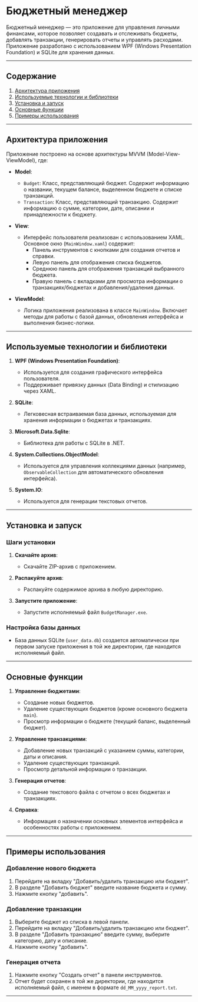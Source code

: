 # Бюджетный менеджер

Бюджетный менеджер — это приложение для управления личными финансами, которое позволяет создавать и отслеживать бюджеты, добавлять транзакции, генерировать отчеты и управлять расходами. Приложение разработано с использованием WPF (Windows Presentation Foundation) и SQLite для хранения данных.

---

## Содержание

1. [Архитектура приложения](#архитектура-приложения)
2. [Используемые технологии и библиотеки](#используемые-технологии-и-библиотеки)
3. [Установка и запуск](#установка-и-запуск)
4. [Основные функции](#основные-функции)
5. [Примеры использования](#примеры-использования)

---

## Архитектура приложения

Приложение построено на основе архитектуры MVVM (Model-View-ViewModel), где:

- **Model**:
  - `Budget`: Класс, представляющий бюджет. Содержит информацию о названии, текущем балансе, выделенном бюджете и списке транзакций.
  - `Transaction`: Класс, представляющий транзакцию. Содержит информацию о сумме, категории, дате, описании и принадлежности к бюджету.
  
- **View**:
  - Интерфейс пользователя реализован с использованием XAML. Основное окно (`MainWindow.xaml`) содержит:
    - Панель инструментов с кнопками для создания отчетов и справки.
    - Левую панель для отображения списка бюджетов.
    - Среднюю панель для отображения транзакций выбранного бюджета.
    - Правую панель с вкладками для просмотра информации о транзакциях/бюджетах и добавления/удаления данных.

- **ViewModel**:
  - Логика приложения реализована в классе `MainWindow`. Включает методы для работы с базой данных, обновления интерфейса и выполнения бизнес-логики.

---

## Используемые технологии и библиотеки

1. **WPF (Windows Presentation Foundation)**:
   - Используется для создания графического интерфейса пользователя.
   - Поддерживает привязку данных (Data Binding) и стилизацию через XAML.

2. **SQLite**:
   - Легковесная встраиваемая база данных, используемая для хранения информации о бюджетах и транзакциях.

3. **Microsoft.Data.Sqlite**:
   - Библиотека для работы с SQLite в .NET.

4. **System.Collections.ObjectModel**:
   - Используется для управления коллекциями данных (например, `ObservableCollection` для автоматического обновления интерфейса).

5. **System.IO**:
   - Используется для генерации текстовых отчетов.

---

## Установка и запуск

### Шаги установки

1. **Скачайте архив**:
   - Скачайте ZIP-архив с приложением.

2. **Распакуйте архив**:
   - Распакуйте содержимое архива в любую директорию.

3. **Запустите приложение**:
   - Запустите исполняемый файл `BudgetManager.exe`.

### Настройка базы данных

- База данных SQLite (`user_data.db`) создается автоматически при первом запуске приложения в той же директории, где находится исполняемый файл.

---

## Основные функции

1. **Управление бюджетами**:
   - Создание новых бюджетов.
   - Удаление существующих бюджетов (кроме основного бюджета `main`).
   - Просмотр информации о бюджете (текущий баланс, выделенный бюджет).

2. **Управление транзакциями**:
   - Добавление новых транзакций с указанием суммы, категории, даты и описания.
   - Удаление существующих транзакций.
   - Просмотр детальной информации о транзакции.

3. **Генерация отчетов**:
   - Создание текстового файла с отчетом о всех бюджетах и транзакциях.

4. **Справка**:
   - Информация о назначении основных элементов интерфейса и особенностях работы с приложением.

---

## Примеры использования

### Добавление нового бюджета

1. Перейдите на вкладку "Добавить/удалить транзакцию или бюджет".
2. В разделе "Добавить бюджет" введите название бюджета и сумму.
3. Нажмите кнопку "добавить".

### Добавление транзакции

1. Выберите бюджет из списка в левой панели.
2. Перейдите на вкладку "Добавить/удалить транзакцию или бюджет".
3. В разделе "Добавить транзакцию" введите сумму, выберите категорию, дату и описание.
4. Нажмите кнопку "добавить".

### Генерация отчета

1. Нажмите кнопку "Создать отчет" в панели инструментов.
2. Отчет будет сохранен в той же директории, где находится исполняемый файл, с именем в формате `dd_MM_yyyy_report.txt`.

---
